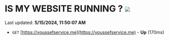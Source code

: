 # IS MY WEBSITE RUNNING ? [![](https://img.shields.io/static/v1?label=Sponsor&message=%E2%9D%A4&logo=GitHub&color=%23fe8e86)](https://github.com/sponsors/<username>)

Last updated: **5/15/2024, 11:50:07 AM**

- `GET` [https://youssefservice.me](https://youssefservice.me) - **Up** (170ms)

